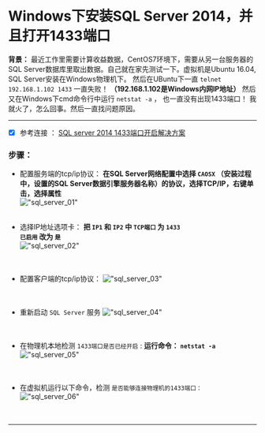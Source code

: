 Windows下安装SQL Server 2014，并且打开1433端口
==========================
**背景：** 最近工作里需要计算收益数据，CentOS7环境下，需要从另一台服务器的SQL Server数据库里取出数据。自己就在家先测试一下。虚拟机是Ubuntu 16.04, SQL Server安装在Windows物理机下。
然后在UBuntu下一直 `telnet 192.168.1.102 1433` 一直失败！ **（192.168.1.102是Windows内网IP地址）** 然后又在Windows下cmd命令行中运行 `netstat -a` ， 也一直没有出现1433端口！ 我就火了，怎么回事。然后一直找问题原因。

**********
* [x] 参考连接 ： 
[SQL server 2014 1433端口开启解决方案](https://blog.csdn.net/qq_33412610/article/details/74858100)<br />

### 步骤：
* 配置服务端的tcp/ip协议：
**在SQL Server网络配置中选择 `CAOSX` （安装过程中，设置的SQL Server数据引擎服务器名称）的协议，选择TCP/IP，右键单击，选择属性**<br />
!["sql_server_01"](https://github.com/tycao/tycao.github.io/blob/master/src/sql_server_01.png "sql_server_01")<br /><br />

* 选择IP地址选项卡：
**把 `IP1` 和 `IP2` 中 `TCP端口` 为 `1433`** <br />
**`已启用` 改为 `是`** <br />
!["sql_server_02"](https://github.com/tycao/tycao.github.io/blob/master/src/sql_server_02.png "sql_server_02")<br /><br /><br />

* 配置客户端的tcp/ip协议：
!["sql_server_03"](https://github.com/tycao/tycao.github.io/blob/master/src/sql_server_03.png "sql_server_03")<br /><br /><br />

* 重新启动 `SQL Server` 服务
!["sql_server_04"](https://github.com/tycao/tycao.github.io/blob/master/src/sql_server_04.png "sql_server_04")<br /><br /><br />

* 在物理机本地检测 `1433端口是否已经开启` :
**运行命令： `netstat -a`** <br />
!["sql_server_05"](https://github.com/tycao/tycao.github.io/blob/master/src/sql_server_05.png "sql_server_05")<br /><br /><br />

* 在虚拟机运行以下命令，检测 `是否能够连接物理机的1433端口：` <br />
!["sql_server_06"](https://github.com/tycao/tycao.github.io/blob/master/src/sql_server_06.png "sql_server_06")<br /><br /><br />


*************************